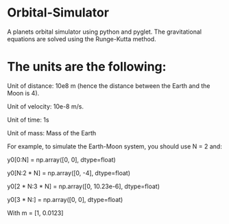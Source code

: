 # Orbital-Simulator
A planets orbital simulator using python and pyglet. The gravitational equations are solved using the Runge-Kutta method.

# The units are the following:
Unit of distance: 10e8 m (hence the distance between the Earth and the Moon is 4).

Unit of velocity: 10e-8 m/s.

Unit of time: 1s

Unit of mass: Mass of the Earth

For example, to simulate the Earth-Moon system, you should use N = 2 and:

y0[0:N] = np.array([0, 0], dtype=float)

y0[N:2 * N] = np.array([0, -4], dtype=float)

y0[2 * N:3 * N] = np.array([0, 10.23e-6], dtype=float)

y0[3 * N:] = np.array([0, 0], dtype=float)

With m = [1, 0.0123]


